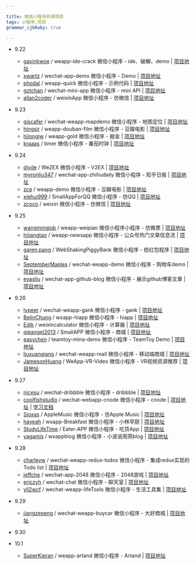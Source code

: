 ```yaml
---

title: 微信小程序开源项目 
tags: 小程序,项目
grammar_cjkRuby: true

---
```


 - 9.22
   -  [gavinkwoe][1] / weapp-ide-crack 微信小程序 - ide、破解、demo | [项目地址][2]
   - [xwartz][3] / wechat-app-demo 微信小程序 - Demo | [项目地址][4]
   - [phodal][5] / weapp-quick 微信小程序 - 示例代码 | [项目地址][6]
   - [gztchan][7] / wechat-mini-app 微信小程序 - mini API | [项目地址][8]
   - [allan2coder][9] / weixinApp 微信小程序 - 仿微信 | [项目地址][10]
 - 9.23
    - [giscafer][11] / wechat-weapp-mapdemo 微信小程序 - 地图定位 | [项目地址][12]
    - [hingsir][13] / weapp-douban-film 微信小程序 - 豆瓣电影 | [项目地址][14]
    - [hilongjw][15] / weapp-gold 微信小程序 - 掘金 | [项目地址][16]
    - [kraaas][17] / timer 微信小程序 - 番茄时钟 | [项目地址][18]
 - 9.24
   - [djyde][19] / We2EX 微信小程序 - V2EX | [项目地址][20]
   - [myronliu347][21] / wechat-app-zhihudaily 微信小程序 - 知乎日报 | [项目地址][22]
   - [zce][23] / weapp-demo 微信小程序 - 豆瓣电影 | [项目地址][24]
   - [xiehui999][25] / SmallAppForQQ 微信小程序 - 仿QQ | [项目地址][26]
   - [zcoco][27] / weixin 微信小程序 - 仿微信 | [项目地址][28]
 - 9.25
   - [wangmingjob][29] / weapp-weipiao 微信小程序小程序 - 仿微票 | [项目地址][30] 
   - [hijiangtao][31] / weapp-newsapp 微信小程序 - 公众号热门文章信息流 | [项目地址][32]
   - [garen.pang][33] / WebShakingPiggyBank 微信小程序 - 抢红包程序 | [项目地址][34]
   - [SeptemberMaples][35] / wechat-weapp-demo 微信小程序 - 购物车demo | [项目地址][36]
   - [eyasliu][37] / wechat-app-github-blog 微信小程序 - 展示github博客文章 | [项目地址][38]
 - 9.26
   - [lypeer][39] / wechat-weapp-gank 微信小程序 - gank | [项目地址][40]
   - [BelinChung][41] / wxapp-hiapp 微信小程序 - hiapp | [项目地址][42]
   - [Edik][43] / weixincalculator 微信小程序 - 计算器 | [项目地址][44]
   - [qieangel2013][45] / SmallAPP 微信小程序 - 商城 | [项目地址][46]
   - [easychen][47] / teamtoy-mina-demo 微信小程序 - TeamToy Demo | [项目地址][48]
   - [liuxuanqiang][49] / wechat-weapp-mall 微信小程序 - 移动端商城 | [项目地址][50]
   - [JamesonHuang][51] / WeApp-VR-Video 微信小程序 - VR视频资源推荐 | [项目地址][52]
 - 9.27
   - [nicesu][53] / wechat-dribbble 微信小程序 - dribbble | [项目地址][54]
   - [coolfishstudio][55] / wechat-webapp-cnode 微信小程序 - cnode |  [项目地址][56] | [学习文档][57]
   - [Sioxas][58] / AppleMusic 微信小程序 - 仿Apple Music | [项目地址][59]
   - [hayeah][60] / wxapp-Breakfast 微信小程序 - 小林早厨 | [项目地址][61]
   - [StudyLifeTime][62] / Eater-APP 微信小程序 - 吃货App | [项目地址][63]
   - [yagamis][64] / wxappblog 微信小程序 - 小波说雨燕blog | [项目地址][65]
 - 9.28
    - [charleyw][66] / wechat-weapp-redux-todos 微信小程序 - 集成redux实现的Todo list | [项目地址][67]
    - [jeffche][68] / wechat-app-2048 微信小程序 - 2048游戏 | [项目地址][69]
    - [ericzyh][70] / wechat-chat 微信小程序 - 聊天室 | [项目地址][71]
    - [yll2wcf][72] / wechat-weapp-lifeTools 微信小程序 - 生活工具集 | [项目地址][73]
 - 9.29
   - [jiangzepeng][74] / wechat-weapp-buycar 微信小程序 - 大好商城 | [项目地址][75]
  
 - 9.30

 - 10.1
   - [SuperKieran][76] / weapp-artand 微信小程序 - Artand | [项目地址][77]
 


  [1]: https://github.com/gavinkwoe
  [2]: https://github.com/gavinkwoe/weapp-ide-crack
  [3]: https://github.com/xwartz
  [4]: https://github.com/xwartz/wechat-app-demo
  [5]: https://github.com/phodal
  [6]: https://github.com/phodal/weapp-quick
  [7]: https://github.com/gztchan
  [8]: https://github.com/gztchan/wechat-mini-app
  [9]: https://github.com/allan2coder
  [10]: https://github.com/allan2coder/weixinApp
  [11]: https://github.com/giscafer
  [12]: https://github.com/giscafer/wechat-weapp-mapdemo
  [13]: https://github.com/hingsir
  [14]: https://github.com/hingsir/weapp-douban-film
  [15]: https://github.com/hilongjw
  [16]: https://github.com/hilongjw/weapp-gold/commits/master
  [17]: https://github.com/kraaas
  [18]: https://github.com/kraaas/timer
  [19]: https://github.com/djyde
  [20]: https://github.com/djyde/We2EX
  [21]: https://github.com/myronliu347
  [22]: https://github.com/myronliu347/wechat-app-zhihudaily
  [23]: https://github.com/zce
  [24]: https://github.com/zce/weapp-demo
  [25]: https://github.com/xiehui999
  [26]: https://github.com/xiehui999/SmallAppForQQ
  [27]: http://git.oschina.net/zcoco
  [28]: http://git.oschina.net/zcoco/weixin/
  [29]: https://github.com/wangmingjob
  [30]: https://github.com/wangmingjob/weapp-weipiao
  [31]: https://github.com/hijiangtao
  [32]: https://github.com/hijiangtao/weapp-newsapp
  [33]: http://git.oschina.net/garen_git
  [34]: http://git.oschina.net/garen_git/WebWechat
  [35]: https://github.com/SeptemberMaples
  [36]: https://github.com/SeptemberMaples/wechat-weapp-demo
  [37]: https://github.com/eyasliu
  [38]: https://github.com/eyasliu/wechat-app-github-blog
  [39]: https://github.com/lypeer
  [40]: https://github.com/lypeer/wechat-weapp-gank
  [41]: https://github.com/BelinChung
  [42]: https://github.com/BelinChung/wxapp-hiapp
  [43]: http://git.oschina.net/edik
  [44]: http://git.oschina.net/edik/weixincalculator
  [45]: https://git.oschina.net/qieangel2013
  [46]: https://git.oschina.net/qieangel2013/SmallAPP
  [47]: https://github.com/easychen
  [48]: https://github.com/easychen/teamtoy-mina-demo
  [49]: https://github.com/liuxuanqiang
  [50]: https://github.com/liuxuanqiang/wechat-weapp-mall
  [51]: https://github.com/JamesonHuang
  [52]: https://github.com/JamesonHuang/WeApp-VR-Video
  [53]: https://github.com/nicesu
  [54]: https://github.com/nicesu/wechat-dribbble
  [55]: https://github.com/coolfishstudio
  [56]: https://github.com/coolfishstudio/wechat-webapp-cnode
  [57]: https://github.com/coolfishstudio/wechat-webapp-cnode/blob/master/study.md
  [58]: https://github.com/Sioxas
  [59]: https://github.com/Sioxas/AppleMusic
  [60]: https://git.oschina.net/hayeah
  [61]: https://git.oschina.net/hayeah/wxapp-Breakfast
  [62]: https://github.com/StudyLifeTime
  [63]: https://github.com/StudyLifeTime/Eater-APP
  [64]: https://github.com/yagamis
  [65]: https://github.com/yagamis/wxappblog
  [66]: https://github.com/charleyw
  [67]: https://github.com/charleyw/wechat-weapp-redux-todos
  [68]: https://github.com/jeffche
  [69]: https://github.com/jeffche/wechat-app-2048
  [70]: https://github.com/ericzyh
  [71]: https://github.com/ericzyh/wechat-chat
  [72]: https://github.com/yll2wcf
  [73]: https://github.com/yll2wcf/wechat-weapp-lifeTools
  [74]: https://github.com/jiangzepeng
  [75]: https://github.com/jiangzepeng/wechat-buycar
  [76]: https://github.com/SuperKieran
  [77]: https://github.com/SuperKieran/weapp-artand